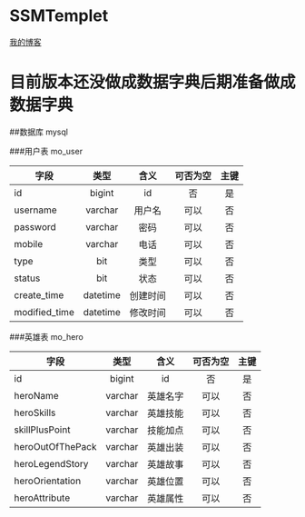 # SSMTemplet
[我的博客](http://blog.csdn.net/shasiqq "悬停显示") 
# 目前版本还没做成数据字典后期准备做成数据字典
##数据库     mysql 

###用户表 mo_user <br>

|字段|类型|含义|可否为空|主键|
| ----- |:-------------:|:-------------:|:-------------:|:-------------:|
|id|bigint|id|否|是|
|username|varchar|用户名|可以|否|
|password|varchar|密码|可以|否|
|mobile|varchar|电话|可以|否|
|type|bit|类型|可以|否|
|status|bit|状态|可以|否|
|create_time|datetime|创建时间|可以|否|
|modified_time|datetime|修改时间|可以|否|


###英雄表   mo_hero

|字段|类型|含义|可否为空|主键|
| ----- |:-------------:|:-------------:|:-------------:|:-------------:|
|id|bigint|id|否|是|
|heroName|varchar|英雄名字|可以|否|
|heroSkills|varchar|英雄技能|可以|否|
|skillPlusPoint|varchar|技能加点|可以|否|
|heroOutOfThePack|varchar|英雄出装|可以|否|
|heroLegendStory|varchar|英雄故事|可以|否|
|heroOrientation|varchar|英雄位置|可以|否|
|heroAttribute|varchar|英雄属性|可以|否|
